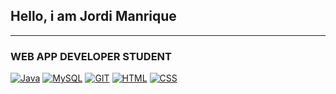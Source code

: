 

## Hello, i am Jordi Manrique
***
### WEB APP DEVELOPER STUDENT

[![Java](https://img.shields.io/badge/Java-007396?style=for-the-badge&logo=java&logoColor=white&labelColor=red)]()
[![MySQL](https://img.shields.io/badge/MySQL-4479A1?style=for-the-badge&logo=mysql&logoColor=white&labelColor=orange)]()
[![GIT](https://img.shields.io/badge/GIT-4479A1?style=for-the-badge&logo=git&logoColor=white&labelColor=red)]()
[![HTML](https://img.shields.io/badge/HTML-4479A1?style=for-the-badge&logo=html5&logoColor=white&labelColor=orange)]()
[![CSS](https://img.shields.io/badge/CSS-4479A1?style=for-the-badge&logo=css3&logoColor=white&labelColor=blue)]()
